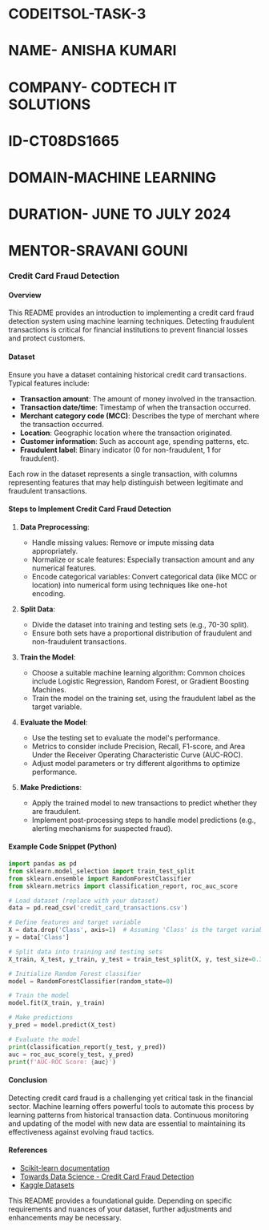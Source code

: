 # CODEITSOL-TASK-3
# NAME- ANISHA KUMARI
# COMPANY- CODTECH IT SOLUTIONS
# ID-CT08DS1665
# DOMAIN-MACHINE LEARNING
# DURATION- JUNE TO JULY 2024
# MENTOR-SRAVANI GOUNI

### Credit Card Fraud Detection 

#### Overview

This README provides an introduction to implementing a credit card fraud detection system using machine learning techniques. Detecting fraudulent transactions is critical for financial institutions to prevent financial losses and protect customers.

#### Dataset

Ensure you have a dataset containing historical credit card transactions. Typical features include:

- **Transaction amount**: The amount of money involved in the transaction.
- **Transaction date/time**: Timestamp of when the transaction occurred.
- **Merchant category code (MCC)**: Describes the type of merchant where the transaction occurred.
- **Location**: Geographic location where the transaction originated.
- **Customer information**: Such as account age, spending patterns, etc.
- **Fraudulent label**: Binary indicator (0 for non-fraudulent, 1 for fraudulent).

Each row in the dataset represents a single transaction, with columns representing features that may help distinguish between legitimate and fraudulent transactions.

#### Steps to Implement Credit Card Fraud Detection

1. **Data Preprocessing**:
   - Handle missing values: Remove or impute missing data appropriately.
   - Normalize or scale features: Especially transaction amount and any numerical features.
   - Encode categorical variables: Convert categorical data (like MCC or location) into numerical form using techniques like one-hot encoding.

2. **Split Data**:
   - Divide the dataset into training and testing sets (e.g., 70-30 split).
   - Ensure both sets have a proportional distribution of fraudulent and non-fraudulent transactions.

3. **Train the Model**:
   - Choose a suitable machine learning algorithm: Common choices include Logistic Regression, Random Forest, or Gradient Boosting Machines.
   - Train the model on the training set, using the fraudulent label as the target variable.

4. **Evaluate the Model**:
   - Use the testing set to evaluate the model's performance.
   - Metrics to consider include Precision, Recall, F1-score, and Area Under the Receiver Operating Characteristic Curve (AUC-ROC).
   - Adjust model parameters or try different algorithms to optimize performance.

5. **Make Predictions**:
   - Apply the trained model to new transactions to predict whether they are fraudulent.
   - Implement post-processing steps to handle model predictions (e.g., alerting mechanisms for suspected fraud).

#### Example Code Snippet (Python)

```python
import pandas as pd
from sklearn.model_selection import train_test_split
from sklearn.ensemble import RandomForestClassifier
from sklearn.metrics import classification_report, roc_auc_score

# Load dataset (replace with your dataset)
data = pd.read_csv('credit_card_transactions.csv')

# Define features and target variable
X = data.drop('Class', axis=1)  # Assuming 'Class' is the target variable
y = data['Class']

# Split data into training and testing sets
X_train, X_test, y_train, y_test = train_test_split(X, y, test_size=0.3, random_state=0, stratify=y)

# Initialize Random Forest classifier
model = RandomForestClassifier(random_state=0)

# Train the model
model.fit(X_train, y_train)

# Make predictions
y_pred = model.predict(X_test)

# Evaluate the model
print(classification_report(y_test, y_pred))
auc = roc_auc_score(y_test, y_pred)
print(f'AUC-ROC Score: {auc}')
```

#### Conclusion

Detecting credit card fraud is a challenging yet critical task in the financial sector. Machine learning offers powerful tools to automate this process by learning patterns from historical transaction data. Continuous monitoring and updating of the model with new data are essential to maintaining its effectiveness against evolving fraud tactics.

#### References

- [Scikit-learn documentation](https://scikit-learn.org/stable/documentation.html)
- [Towards Data Science - Credit Card Fraud Detection](https://towardsdatascience.com/credit-card-fraud-detection-a1c7e1b75f59)
- [Kaggle Datasets](https://www.kaggle.com/datasets)

This README provides a foundational guide. Depending on specific requirements and nuances of your dataset, further adjustments and enhancements may be necessary.
